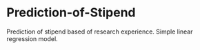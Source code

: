 # Prediction-of-Stipend
Prediction of stipend based of research experience. Simple linear regression model.
